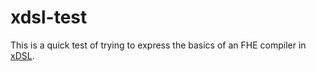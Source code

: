 # xdsl-test

This is a quick test of trying to express the basics of an FHE compiler in [xDSL](https://github.com/xdslproject/xdsl).

